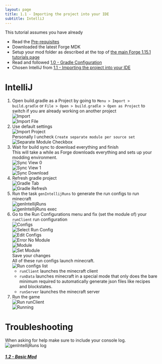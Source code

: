 ```yaml
---
layout: page
title: 1.1 - Importing the project into your IDE
subtitle: IntelliJ
---
```

This tutorial assumes you have already
- Read the [Pre-requisites](/tutorials/Pre-requisites)
- Downloaded the latest Forge MDK
- Setup your mod folder as described at the top of [the main Forge 1.15.1 tutorials page](/tutorials/1.15.1/forge/)
- Read and followed [1.0 - Gradle Configuration](../../1.0-gradle-configuration/)
- Chosen IntelliJ from [1.1 - Importing the project into your IDE](..)

# IntelliJ
1. Open build.gradle as a Project by going to `Menu > Import > build.gradle` or `File > Open > build.gradle > Open as Project` to switch if you are already working on another project  
![Import](./import.png "Import")  
![Import File](./import-file.png "Import File")  
2. Use default settings  
![Import Project](./import-project.png "Import Project")  
Personally I uncheck `Create separate module per source set`  
![Separate Module Checkbox](./separate-module-checkbox.png "Separate Module Checkbox")  
3. Wait for build sync to download everything and finish  
This will take a while as Forge downloads everything and sets up your modding environment.  
![Sync View 0](./sync-view-0.png "Sync View 0")  
![Sync View 1](./sync-view-1.png "Sync View 1")  
![Sync Download](./sync-download.png "Sync Download")  
4. Refresh gradle project  
![Gradle Tab](./gradle-tab.png "Gradle Tab")  
![Gradle Refresh](./gradle-refresh.png "Gradle Refresh")  
5. Run the task `genIntellijRuns` to generate the run configs to run minecraft  
![genIntellijRuns](./genIntellijRuns.png "genIntellijRuns")  
![genIntellijRuns exec](./genIntellijRuns-exec.png "genIntellijRuns exec")  
6. Go to the Run Configurations menu and fix (set the module of) your `runClient` run configuration  
![Configs](./configs.png "Configs")  
![Select Run Config](./select-run-config.png "Select Run Config")  
![Edit Configs](./edit-configs.png "Edit Configs")  
![Error No Module](./error-no-module.png "Error No Module")  
![Module](./module.png "Module")  
![Set Module](./set-module.png "Set Module")  
Save your changes  
All of these run configs launch minecraft.  
![Run configs list](./run-configs-list.png "Run configs list")  
	- `runClient` launches the minecraft client
	- `runData` launches minecraft in a special mode that only does the bare minimum required to automatically generate json files like recipes and blockstates.
	- `runServer` launches the minecraft server
7. Run the game  
![Run `runClient`](./run-runClient.png "Run runClient")  
![Running](./running.png "Running")  

# Troubleshooting
When asking for help make sure to include your console log.  
![genIntellijRuns log](./genIntellijRuns-exec.png "genIntellijRuns log")  

##### [1.2 - Basic Mod](../../1.2-basic-mod)
